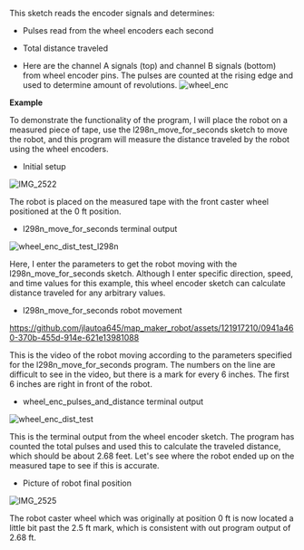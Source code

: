 This sketch reads the encoder signals and determines:

- Pulses read from the wheel encoders each second
- Total distance traveled

- Here are the channel A signals (top) and channel B signals (bottom) from wheel encoder pins. The pulses are counted at the rising edge and used to determine amount of revolutions.
![wheel_enc](https://github.com/jlautoa645/map_maker_robot/assets/121917210/3199eb01-3618-4c26-b42e-13a377537c6a)


**Example**

To demonstrate the functionality of the program, I will place the robot on a measured piece of tape, use the l298n_move_for_seconds sketch to move the robot, and this program will measure the distance traveled by the robot using the wheel encoders.

- Initial setup

![IMG_2522](https://github.com/jlautoa645/map_maker_robot/assets/121917210/be050897-d4ec-4709-9ca2-4d24e7e3683a)



The robot is placed on the measured tape with the front caster wheel positioned at the 0 ft position.

- l298n_move_for_seconds terminal output

![wheel_enc_dist_test_l298n](https://github.com/jlautoa645/map_maker_robot/assets/121917210/fb563253-25e9-4843-92a1-4385da1c707d)


Here, I enter the parameters to get the robot moving with the l298n_move_for_seconds sketch. Although I enter specific direction, speed, and time values for this example, this wheel encoder sketch can calculate distance traveled for any arbitrary values.

- l298n_move_for_seconds robot movement


https://github.com/jlautoa645/map_maker_robot/assets/121917210/0941a460-370b-455d-914e-621e13981088

This is the video of the robot moving according to the parameters specified for the l298n_move_for_seconds program. The numbers on the line are difficult to see in the video, but there is a mark for every 6 inches. The first 6 inches are right in front of the robot.

- wheel_enc_pulses_and_distance terminal output

![wheel_enc_dist_test](https://github.com/jlautoa645/map_maker_robot/assets/121917210/5fc77b9a-9555-4b8a-b475-676e70a41b13)

This is the terminal output from the wheel encoder sketch. The program has counted the total pulses and used this to calculate the traveled distance, which should be about 2.68 feet. Let's see where the robot ended up on the measured tape to see if this is accurate.

- Picture of robot final position

![IMG_2525](https://github.com/jlautoa645/map_maker_robot/assets/121917210/88677815-f2a9-426e-9564-cf89bd3f04b4)

The robot caster wheel which was originally at position 0 ft is now located a little bit past the 2.5 ft mark, which is consistent with out program output of 2.68 ft.
